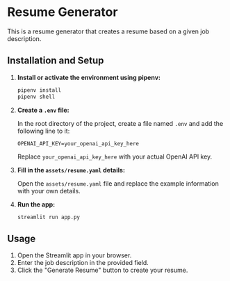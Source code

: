 # Resume Generator

This is a resume generator that creates a resume based on a given job description.

## Installation and Setup

1. **Install or activate the environment using pipenv:**

    ```sh
    pipenv install
    pipenv shell
    ```

2. **Create a `.env` file:**

    In the root directory of the project, create a file named `.env` and add the following line to it:

    ```env
    OPENAI_API_KEY=your_openai_api_key_here
    ```

    Replace `your_openai_api_key_here` with your actual OpenAI API key.

3. **Fill in the `assets/resume.yaml` details:**

    Open the `assets/resume.yaml` file and replace the example information with your own details.

4. **Run the app:**

    ```sh
    streamlit run app.py
    ```

## Usage

1. Open the Streamlit app in your browser.
2. Enter the job description in the provided field.
3. Click the "Generate Resume" button to create your resume.
